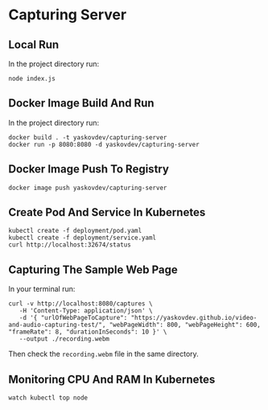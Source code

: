 # Capturing Server

## Local Run

In the project directory run:

```shell
node index.js
```

## Docker Image Build And Run

In the project directory run:

```shell
docker build . -t yaskovdev/capturing-server
docker run -p 8080:8080 -d yaskovdev/capturing-server
```

## Docker Image Push To Registry

```shell
docker image push yaskovdev/capturing-server
```

## Create Pod And Service In Kubernetes

```shell
kubectl create -f deployment/pod.yaml
kubectl create -f deployment/service.yaml
curl http://localhost:32674/status
```

## Capturing The Sample Web Page

In your terminal run:

```shell
curl -v http://localhost:8080/captures \
   -H 'Content-Type: application/json' \
   -d '{ "urlOfWebPageToCapture": "https://yaskovdev.github.io/video-and-audio-capturing-test/", "webPageWidth": 800, "webPageHeight": 600, "frameRate": 8, "durationInSeconds": 10 }' \
   --output ./recording.webm
```

Then check the `recording.webm` file in the same directory.

## Monitoring CPU And RAM In Kubernetes

```shell
watch kubectl top node
```
